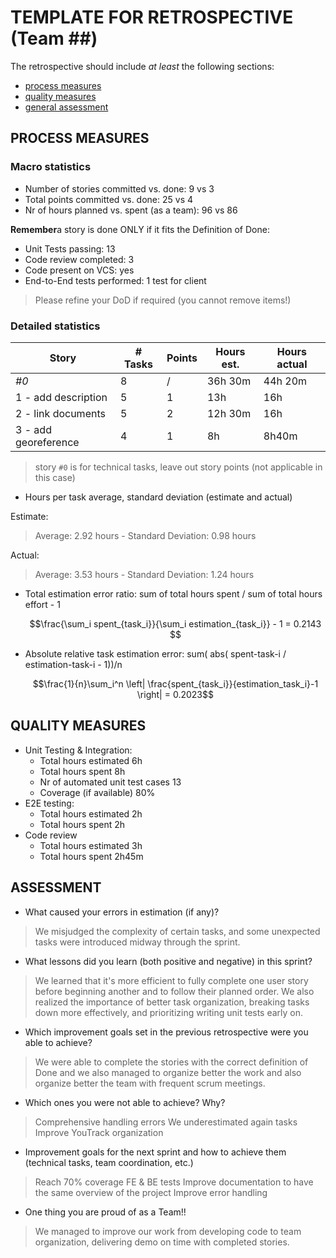 TEMPLATE FOR RETROSPECTIVE (Team ##)
=====================================

The retrospective should include _at least_ the following
sections:

- [process measures](#process-measures)
- [quality measures](#quality-measures)
- [general assessment](#assessment)

## PROCESS MEASURES 

### Macro statistics

- Number of stories committed vs. done:  9 vs 3
- Total points committed vs. done: 25 vs 4
- Nr of hours planned vs. spent (as a team): 96 vs 86 

**Remember**a story is done ONLY if it fits the Definition of Done:
 
- Unit Tests passing: 13
- Code review completed: 3
- Code present on VCS: yes
- End-to-End tests performed: 1 test for client

> Please refine your DoD if required (you cannot remove items!) 

### Detailed statistics

| Story  | # Tasks | Points | Hours est. | Hours actual |
|--------|---------|--------|------------|--------------|
| _#0_   |   8     |   /    |    36h 30m     |      44h 20m       |
| 1 - add description     |   5      |   1     |   13h         |     16h         |
| 2 - link documents     |   5      |   2     |  12h 30m          |     16h         |
| 3 - add georeference     |   4      |   1     |   8h         |    8h40m          |
   

> story `#0` is for technical tasks, leave out story points (not applicable in this case)

- Hours per task average, standard deviation (estimate and actual)

Estimate:

> Average: 2.92 hours   -   Standard Deviation: 0.98 hours

Actual:

> Average: 3.53 hours   -   Standard Deviation: 1.24 hours

- Total estimation error ratio: sum of total hours spent / sum of total hours effort - 1

    $$\frac{\sum_i spent_{task_i}}{\sum_i estimation_{task_i}} - 1 = 0.2143 $$
- Absolute relative task estimation error: sum( abs( spent-task-i / estimation-task-i - 1))/n

    $$\frac{1}{n}\sum_i^n \left| \frac{spent_{task_i}}{estimation_task_i}-1 \right| = 0.2023$$
  
## QUALITY MEASURES 

- Unit Testing & Integration:
  - Total hours estimated 6h
  - Total hours spent 8h
  - Nr of automated unit test cases 13 
  - Coverage (if available) 80%
- E2E testing:
  - Total hours estimated 2h
  - Total hours spent 2h
- Code review 
  - Total hours estimated 3h
  - Total hours spent 2h45m
  


## ASSESSMENT

- What caused your errors in estimation (if any)?
  
>  We misjudged the complexity of certain tasks, and some unexpected tasks were introduced midway through the sprint.

- What lessons did you learn (both positive and negative) in this sprint?
> We learned that it's more efficient to fully complete one user story before beginning another and to follow their planned order. We also realized the importance of better task organization, breaking tasks down more effectively, and prioritizing writing unit tests early on.

- Which improvement goals set in the previous retrospective were you able to achieve? 
> We were able to complete the stories with the correct definition of Done and we also managed to organize better the work and also organize better the team with frequent scrum meetings. 

- Which ones you were not able to achieve? Why?
> Comprehensive handling errors
> We underestimated again tasks
> Improve YouTrack organization

- Improvement goals for the next sprint and how to achieve them (technical tasks, team coordination, etc.)

> Reach 70% coverage FE & BE tests 
> Improve documentation to have the same overview of the project
> Improve error handling 

- One thing you are proud of as a Team!!
> We managed to improve our work from developing code to team organization, delivering demo on time with completed stories.